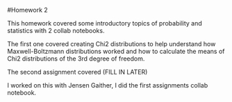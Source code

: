 #Homework 2

This homework covered some introductory topics of probability and statistics with 2 collab notebooks. 

The first one covered creating Chi2 distributions to help understand how Maxwell-Boltzmann distributions worked and how to calculate the means of Chi2 distributions of the 3rd degree of freedom.

The second assignment covered (FILL IN LATER)

I worked on this with Jensen Gaither, I did the first assignments collab notebook. 
